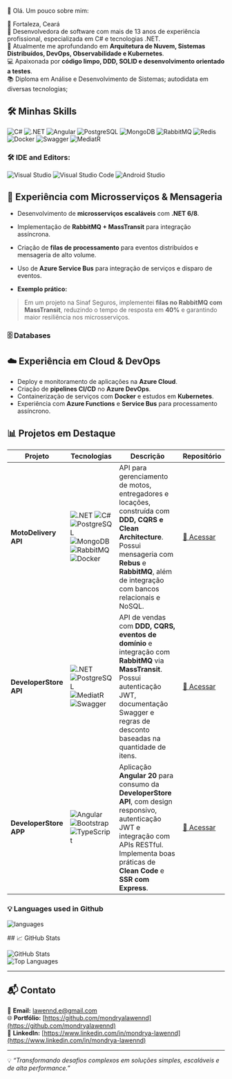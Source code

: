  👋 Olá.
Um pouco sobre mim:

📍 Fortaleza, Ceará  
🔭 Desenvolvedora de software com mais de 13 anos de experiência profissional, especializada em C# e tecnologias .NET.  
🌱 Atualmente me aprofundando em **Arquitetura de Nuvem,  Sistemas Distribuídos, DevOps, Observabilidade e Kubernetes**.  
💻 Apaixonada por **código limpo, DDD, SOLID e desenvolvimento orientado a testes**.  
📚 Diploma em Análise e Desenvolvimento de Sistemas; autodidata em diversas tecnologias;

## 🛠️ Minhas Skills

![C#](https://img.shields.io/badge/C%23-239120?style=for-the-badge&logo=c-sharp&logoColor=white)
![.NET](https://img.shields.io/badge/.NET_8-512BD4?style=for-the-badge&logo=dotnet&logoColor=white)
![Angular](https://img.shields.io/badge/Angular_20-DD0031?style=for-the-badge&logo=angular&logoColor=white)
![PostgreSQL](https://img.shields.io/badge/PostgreSQL-316192?style=for-the-badge&logo=postgresql&logoColor=white)
![MongoDB](https://img.shields.io/badge/MongoDB-47A248?style=for-the-badge&logo=mongodb&logoColor=white)
![RabbitMQ](https://img.shields.io/badge/RabbitMQ-f47b20?style=for-the-badge&logo=rabbitmq&logoColor=white)
![Redis](https://img.shields.io/badge/Redis-DC382D?style=for-the-badge&logo=redis&logoColor=white)
![Docker](https://img.shields.io/badge/Docker-0db7ed?style=for-the-badge&logo=docker&logoColor=white)
![Swagger](https://img.shields.io/badge/Swagger-85EA2D?style=for-the-badge&logo=swagger&logoColor=black)
![MediatR](https://img.shields.io/badge/MediatR-2C2255?style=for-the-badge&logoColor=white)

### 🛠 IDE and Editors:
![Visual Studio](https://img.shields.io/badge/VisualStudio-5C2D91.svg?style=for-the-badge&logo=visual-studio&logoColor=white&style=plastic) 
![Visual Studio Code](https://img.shields.io/badge/VisualStudioCode-0078d7.svg?style=for-the-badge&logo=visual-studio-code&logoColor=white&style=plastic)
![Android Studio](https://img.shields.io/badge/Android%20Studio-3DDC84.svg?style=for-the-badge&logo=android-studio&logoColor=white&style=plastic)


## 🔄 Experiência com Microsserviços & Mensageria

- Desenvolvimento de **microsserviços escaláveis** com **.NET 6/8**.  
- Implementação de **RabbitMQ + MassTransit** para integração assíncrona.  
- Criação de **filas de processamento** para eventos distribuídos e mensageria de alto volume.  
- Uso de **Azure Service Bus** para integração de serviços e disparo de eventos.

- **Exemplo prático:**  
> Em um projeto na Sinaf Seguros, implementei **filas no RabbitMQ com MassTransit**, reduzindo o tempo de resposta em **40%** e garantindo maior resiliência nos microsserviços.

### 🗄️ Databases

## ☁️ Experiência em Cloud & DevOps

- Deploy e monitoramento de aplicações na **Azure Cloud**.  
- Criação de **pipelines CI/CD** no **Azure DevOps**.  
- Containerização de serviços com **Docker** e estudos em **Kubernetes**.  
- Experiência com **Azure Functions** e **Service Bus** para processamento assíncrono.

## 📊 Projetos em Destaque

| **Projeto** | **Tecnologias** | **Descrição** | **Repositório** |
|------------|-----------------|---------------|------------------|
| **MotoDelivery API** | ![.NET](https://img.shields.io/badge/.NET_7-512BD4?style=for-the-badge&logo=dotnet&logoColor=white) ![C#](https://img.shields.io/badge/C%23-239120?style=for-the-badge&logo=c-sharp&logoColor=white) ![PostgreSQL](https://img.shields.io/badge/PostgreSQL-316192?style=for-the-badge&logo=postgresql&logoColor=white) ![MongoDB](https://img.shields.io/badge/MongoDB-47A248?style=for-the-badge&logo=mongodb&logoColor=white) ![RabbitMQ](https://img.shields.io/badge/RabbitMQ-f47b20?style=for-the-badge&logo=rabbitmq&logoColor=white) ![Docker](https://img.shields.io/badge/Docker-0db7ed?style=for-the-badge&logo=docker&logoColor=white) | API para gerenciamento de motos, entregadores e locações, construída com **DDD, CQRS e Clean Architecture**. Possui mensageria com **Rebus** e **RabbitMQ**, além de integração com bancos relacionais e NoSQL. | [🔗 Acessar](https://github.com/seu-usuario/MotoDelivery) |
| **DeveloperStore API** | ![.NET](https://img.shields.io/badge/.NET_8-512BD4?style=for-the-badge&logo=dotnet&logoColor=white) ![PostgreSQL](https://img.shields.io/badge/PostgreSQL-316192?style=for-the-badge&logo=postgresql&logoColor=white) ![MediatR](https://img.shields.io/badge/MediatR-2C2255?style=for-the-badge&logoColor=white) ![Swagger](https://img.shields.io/badge/Swagger-85EA2D?style=for-the-badge&logo=swagger&logoColor=black) | API de vendas com **DDD, CQRS, eventos de domínio** e integração com **RabbitMQ** via **MassTransit**. Possui autenticação JWT, documentação Swagger e regras de desconto baseadas na quantidade de itens. | [🔗 Acessar](https://github.com/seu-usuario/DeveloperStore) |
| **DeveloperStore APP** | ![Angular](https://img.shields.io/badge/Angular_20-DD0031?style=for-the-badge&logo=angular&logoColor=white) ![Bootstrap](https://img.shields.io/badge/Bootstrap-563D7C?style=for-the-badge&logo=bootstrap&logoColor=white) ![TypeScript](https://img.shields.io/badge/TypeScript-3178C6?style=for-the-badge&logo=typescript&logoColor=white) | Aplicação **Angular 20** para consumo da **DeveloperStore API**, com design responsivo, autenticação JWT e integração com APIs RESTful. Implementa boas práticas de **Clean Code** e **SSR com Express**. | [🔗 Acessar](https://github.com/seu-usuario/DeveloperStore.APP) |


### 💡  Languages used in Github
![languages](https://github-readme-stats.vercel.app/api/top-langs/?username=marcoscostadev&hide=scss&layout=compact&theme=cobalt&title_color=2ED3EA)

<!---
mondryalawennd/mondryalawennd is a ✨ special ✨ repository because its `README.md` (this file) appears on your GitHub profile.
You can click the Preview link to take a look at your changes.
--->## 📈 GitHub Stats

![GitHub Stats](https://github-readme-stats.vercel.app/api?username=mondryalawennd&show_icons=true&theme=tokyonight)  
![Top Languages](https://github-readme-stats.vercel.app/api/top-langs/?username=mondryalawennd&layout=compact&theme=tokyonight)

---

## 📬 Contato

📧 **Email:** lawennd.e@gmail.com  
🌐 **Portfólio:** [https://github.com/mondryalawennd](https://github.com/mondryalawennd)  
🔗 **LinkedIn:** [https://www.linkedin.com/in/mondrya-lawennd](https://www.linkedin.com/in/mondrya-lawennd)

---
💡 *“Transformando desafios complexos em soluções simples, escaláveis e de alta performance.”*
